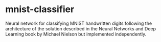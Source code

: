 # mnist-classifier
Neural network for classifying MNIST handwritten digits following the architecture of the solution described in the Neural Networks and Deep Learning book by Michael Nielson but implemented independently.